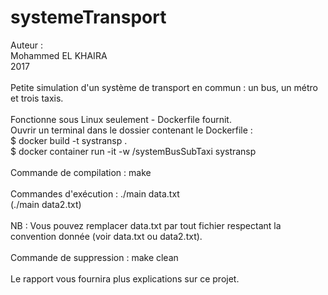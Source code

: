 # systemeTransport

Auteur :<br />
Mohammed  EL KHAIRA<br />
2017<br />
<br />
Petite simulation d'un système de transport en commun : un bus, un métro et trois taxis.<br />
<br />
Fonctionne sous Linux seulement - Dockerfile fournit.<br />
Ouvrir un terminal dans le dossier contenant le Dockerfile :<br />
$ docker build -t systransp .<br />
$ docker container run -it -w /systemBusSubTaxi systransp<br />
<br />
Commande de compilation : make<br />
<br />
Commandes d'exécution : ./main data.txt<br />
(./main data2.txt)<br />
<br />
NB : Vous pouvez remplacer data.txt par tout fichier respectant la convention donnée (voir data.txt ou data2.txt).<br />
<br />
Commande de suppression : make clean<br />
<br />
Le rapport vous fournira plus explications sur ce projet.
